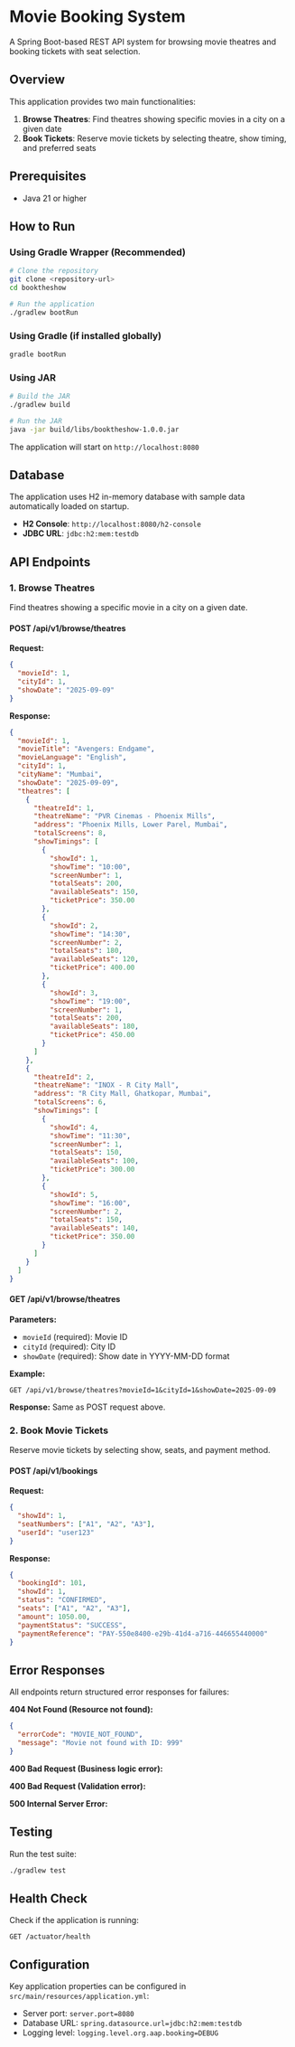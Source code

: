 # Movie Booking System

A Spring Boot-based REST API system for browsing movie theatres and booking tickets with seat selection.

## Overview

This application provides two main functionalities:
1. **Browse Theatres**: Find theatres showing specific movies in a city on a given date
2. **Book Tickets**: Reserve movie tickets by selecting theatre, show timing, and preferred seats

## Prerequisites

- Java 21 or higher

## How to Run

### Using Gradle Wrapper (Recommended)

```bash
# Clone the repository
git clone <repository-url>
cd booktheshow

# Run the application
./gradlew bootRun
```

### Using Gradle (if installed globally)

```bash
gradle bootRun
```

### Using JAR

```bash
# Build the JAR
./gradlew build

# Run the JAR
java -jar build/libs/booktheshow-1.0.0.jar
```

The application will start on `http://localhost:8080`

## Database

The application uses H2 in-memory database with sample data automatically loaded on startup.

- **H2 Console**: `http://localhost:8080/h2-console`
- **JDBC URL**: `jdbc:h2:mem:testdb`


## API Endpoints

### 1. Browse Theatres

Find theatres showing a specific movie in a city on a given date.

#### POST /api/v1/browse/theatres

**Request:**
```json
{
  "movieId": 1,
  "cityId": 1,
  "showDate": "2025-09-09"
}
```

**Response:**
```json
{
  "movieId": 1,
  "movieTitle": "Avengers: Endgame",
  "movieLanguage": "English",
  "cityId": 1,
  "cityName": "Mumbai",
  "showDate": "2025-09-09",
  "theatres": [
    {
      "theatreId": 1,
      "theatreName": "PVR Cinemas - Phoenix Mills",
      "address": "Phoenix Mills, Lower Parel, Mumbai",
      "totalScreens": 8,
      "showTimings": [
        {
          "showId": 1,
          "showTime": "10:00",
          "screenNumber": 1,
          "totalSeats": 200,
          "availableSeats": 150,
          "ticketPrice": 350.00
        },
        {
          "showId": 2,
          "showTime": "14:30",
          "screenNumber": 2,
          "totalSeats": 180,
          "availableSeats": 120,
          "ticketPrice": 400.00
        },
        {
          "showId": 3,
          "showTime": "19:00",
          "screenNumber": 1,
          "totalSeats": 200,
          "availableSeats": 180,
          "ticketPrice": 450.00
        }
      ]
    },
    {
      "theatreId": 2,
      "theatreName": "INOX - R City Mall",
      "address": "R City Mall, Ghatkopar, Mumbai",
      "totalScreens": 6,
      "showTimings": [
        {
          "showId": 4,
          "showTime": "11:30",
          "screenNumber": 1,
          "totalSeats": 150,
          "availableSeats": 100,
          "ticketPrice": 300.00
        },
        {
          "showId": 5,
          "showTime": "16:00",
          "screenNumber": 2,
          "totalSeats": 150,
          "availableSeats": 140,
          "ticketPrice": 350.00
        }
      ]
    }
  ]
}
```

#### GET /api/v1/browse/theatres

**Parameters:**
- `movieId` (required): Movie ID
- `cityId` (required): City ID
- `showDate` (required): Show date in YYYY-MM-DD format

**Example:**
```
GET /api/v1/browse/theatres?movieId=1&cityId=1&showDate=2025-09-09
```

**Response:** Same as POST request above.

### 2. Book Movie Tickets

Reserve movie tickets by selecting show, seats, and payment method.

#### POST /api/v1/bookings

**Request:**
```json
{
  "showId": 1,
  "seatNumbers": ["A1", "A2", "A3"],
  "userId": "user123"
}
```

**Response:**
```json
{
  "bookingId": 101,
  "showId": 1,
  "status": "CONFIRMED",
  "seats": ["A1", "A2", "A3"],
  "amount": 1050.00,
  "paymentStatus": "SUCCESS",
  "paymentReference": "PAY-550e8400-e29b-41d4-a716-446655440000"
}
```

## Error Responses

All endpoints return structured error responses for failures:

**404 Not Found (Resource not found):**
```json
{
  "errorCode": "MOVIE_NOT_FOUND",
  "message": "Movie not found with ID: 999"
}
```

**400 Bad Request (Business logic error):**

**400 Bad Request (Validation error):**

**500 Internal Server Error:**

## Testing

Run the test suite:

```bash
./gradlew test
```


## Health Check

Check if the application is running:
```
GET /actuator/health
```

## Configuration

Key application properties can be configured in `src/main/resources/application.yml`:

- Server port: `server.port=8080`
- Database URL: `spring.datasource.url=jdbc:h2:mem:testdb`
- Logging level: `logging.level.org.aap.booking=DEBUG`

